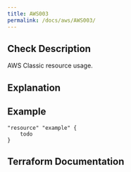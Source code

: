 ```yaml
---
title: AWS003
permalink: /docs/aws/AWS003/
---
```



## Check Description

AWS Classic resource usage.

## Explanation

## Example

```
"resource" "example" {
	todo
}
```

## Terraform Documentation

